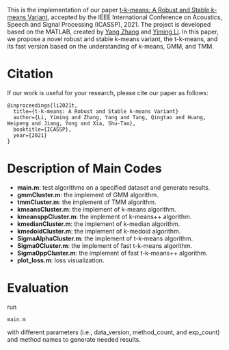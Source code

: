 This is the implementation of our paper [t-k-means: A Robust and Stable k-means Variant](https://arxiv.org/pdf/1907.07442.pdf), accepted by the IEEE International Conference on Acoustics, Speech and Signal Processing (ICASSP), 2021. The project is developed based on the MATLAB, created by [Yang Zhang](<seednov@outlook.com>) and [Yiming Li](http://liyiming.tech/). In this paper, we propose a novel robust and stable k-means variant, the t-k-means, and its fast version based on the understanding of k-means, GMM, and TMM.



# Citation
If our work is useful for your research, please cite our paper as follows:

```
@inproceedings{li2021t,
  title={t-k-means: A Robust and Stable k-means Variant}
  author={Li, Yiming and Zhang, Yang and Tang, Qingtao and Huang, Weipeng and Jiang, Yong and Xia, Shu-Tao},
  booktitle={ICASSP},
  year={2021}
}
```

# Description of Main Codes
* **main.m**: test algorithms on a specified dataset and generate results.
* **gmmCluster.m**: the implement of GMM algorithm.
* **tmmCluster.m**: the implement of TMM algorithm.
* **kmeansCluster.m**: the implement of k-means algorithm.
* **kmeansppCluster.m**: the implement of k-means++ algorithm.
* **kmedianCluster.m**: the implement of k-median algorithm.
* **kmedoidCluster.m**: the implement of k-medoid algorithm.
* **SigmaAlphaCluster.m**: the implement of t-k-means algorithm.
* **Sigma0Cluster.m**: the implement of fast t-k-means algorithm.
* **Sigma0ppCluster.m**: the implement of fast t-k-means++ algorithm.
* **plot_loss.m**: loss visualization.

# Evaluation
run 
```
main.m
```
with different parameters (i.e., data_version, method_count, and exp_count) and method names to generate needed results.


